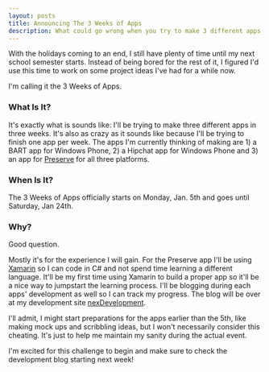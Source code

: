 ```yaml
---
layout: posts
title: Announcing The 3 Weeks of Apps
description: What could go wrong when you try to make 3 different apps in 3 three weeks?
---
```

With the holidays coming to an end, I still have plenty of time until my next school semester starts. Instead of being bored for the rest of it, I figured I'd use this time to work on some project ideas I've had for a while now. 

I'm calling it the 3 Weeks of Apps. 

### What Is It?
It's exactly what is sounds like: I'll be trying to make three different apps in three weeks. It's also as crazy as it sounds like because I'll be trying to finish one app per week. The apps I'm currently thinking of making are 1) a BART app for Windows Phone, 2) a Hipchat app for Windows Phone and 3) an app for [Preserve](https://preserve.io/) for all three platforms.

### When Is It?
The 3 Weeks of Apps officially starts on Monday, Jan. 5th and goes until Saturday, Jan 24th.

### Why?
Good question. 

Mostly it's for the experience I will gain. For the Preserve app I'll be using [Xamarin](http://xamarin.com/platform) so I can code in C# and not spend time learning a different language. It'll be my first time using Xamarin to build a proper app so it'll be a nice way to jumpstart the learning process. I'll be blogging during each apps' development as well so I can track my progress. The blog will be over at my development site [nexDevelopment](http://nexdev.co).

I'll admit, I might start preparations for the apps earlier than the 5th, like making mock ups and scribbling ideas, but I won't necessarily consider this cheating. It's just to help me maintain my sanity during the actual event.

I'm excited for this challenge to begin and make sure to check the development blog starting next week!



